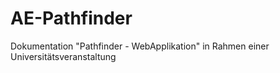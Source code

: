 # AE-Pathfinder

Dokumentation "Pathfinder - WebApplikation" in Rahmen einer Universitätsveranstaltung
